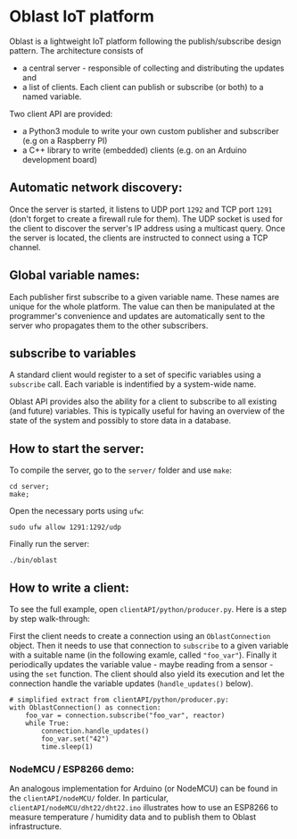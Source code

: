 # Oblast IoT platform
Oblast is a lightweight IoT platform following the publish/subscribe design pattern. The architecture consists of
 - a central server - responsible of collecting and distributing the updates and
 - a list of clients. Each client can publish or subscribe (or both) to a named
 variable.

Two client API are provided:
 - a Python3 module to write your own custom publisher and subscriber (e.g on a Raspberry PI)
 - a C++ library to write (embedded) clients (e.g. on an Arduino development
board)

## Automatic network discovery:
Once the server is started, it listens to UDP port `1292` and TCP port `1291` (don't forget to create a firewall rule for them). The UDP socket is used for the client to discover the server's IP address using a multicast query. Once the server is located, the clients are instructed to connect using a TCP channel.

## Global variable names:
Each publisher first subscribe to a given variable name. These names are unique for the whole platform. The value can then be manipulated at the programmer's convenience and updates are automatically sent to the server who propagates them to the other subscribers.

## subscribe to variables
A standard client would register to a set of specific variables using a `subscribe` call. Each variable is indentified by a system-wide name.

Oblast API provides also the ability for a client to subscribe to all existing (and future) variables. This is typically useful for having an overview of the state of the system and possibly to store data in a database.

## How to start the server:
To compile the server, go to the `server/` folder and use `make`:
```
cd server;
make;
```
Open the necessary ports using `ufw`:
```
sudo ufw allow 1291:1292/udp
```
Finally run the server:
```
./bin/oblast
```

## How to write a client:
To see the full example, open `clientAPI/python/producer.py`. Here is a step by
step walk-through:

First the client needs to create a connection using an `OblastConnection` object. Then it needs to use that connection to `subscribe` to a given variable with a suitable name (in the following examle, called `"foo_var"`).
Finally it periodically updates the variable value - maybe reading from a sensor - using the `set` function. The client should also yield its execution and let the connection handle the variable updates (`handle_updates()` below).
```
# simplified extract from clientAPI/python/producer.py:
with OblastConnection() as connection:
    foo_var = connection.subscribe("foo_var", reactor)
    while True:
        connection.handle_updates()
        foo_var.set("42")
        time.sleep(1)
```

### NodeMCU / ESP8266 demo:
An analogous implementation for Arduino (or NodeMCU) can be found in the `clientAPI/nodeMCU/` folder. In particular, `clientAPI/nodeMCU/dht22/dht22.ino` illustrates how to use an ESP8266 to measure temperature / humidity data and to publish them to Oblast infrastructure.
